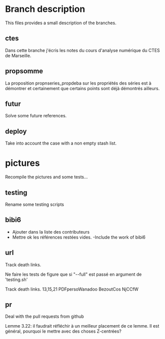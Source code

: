 # Branch description

This files provides a small description of the branches.

## ctes

Dans cette branche j'écris les notes du cours d'analyse numérique du CTES de Marseille.

## propsomme

La proposition propnseries_propdeba sur les propriétés des séries est à démontrer et certainement que certains points sont déjà démontrés ailleurs.

## futur

Solve some future references.

## deploy

Take into account the case with a non empty stash list.

# pictures

Recompile the pictures and some tests...

## testing

Rename some testing scripts

## bibi6

- Ajouter dans la liste des contributeurs
- Mettre ok les références restées vides.
-Include the work of bibi6


## url

Track death links.

Ne faire les tests de figure que si "--full" est passé en argument de 'testing.sh'

Track death links. 13,15,21
PDFpersoWanadoo
BezoutCos
NjCCfW



## pr

Deal with the pull requests from github

Lemme 3.22: il faudrait réfléchir à un meilleur placement de ce lemme. Il est général, pourquoi le mettre avec des choses Z-centrées?

